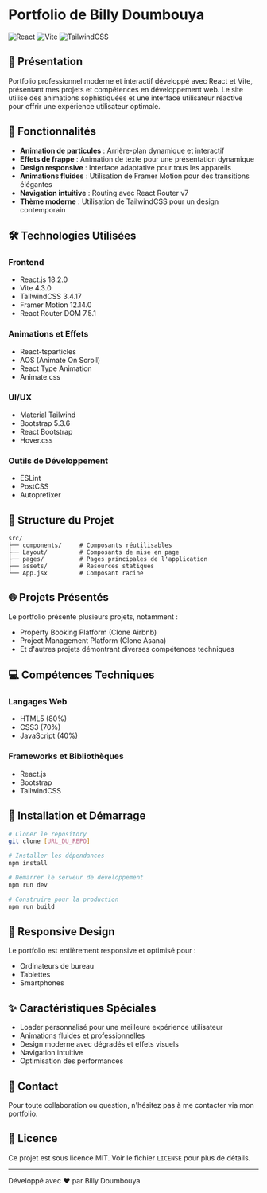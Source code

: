 # Portfolio de Billy Doumbouya

![React](https://img.shields.io/badge/React-18.2.0-blue)
![Vite](https://img.shields.io/badge/Vite-4.3.0-purple)
![TailwindCSS](https://img.shields.io/badge/TailwindCSS-3.4.17-38B2AC)

## 🌟 Présentation

Portfolio professionnel moderne et interactif développé avec React et Vite, présentant mes projets et compétences en développement web. Le site utilise des animations sophistiquées et une interface utilisateur réactive pour offrir une expérience utilisateur optimale.

## 🚀 Fonctionnalités

- **Animation de particules** : Arrière-plan dynamique et interactif
- **Effets de frappe** : Animation de texte pour une présentation dynamique
- **Design responsive** : Interface adaptative pour tous les appareils
- **Animations fluides** : Utilisation de Framer Motion pour des transitions élégantes
- **Navigation intuitive** : Routing avec React Router v7
- **Thème moderne** : Utilisation de TailwindCSS pour un design contemporain

## 🛠 Technologies Utilisées

### Frontend

- React.js 18.2.0
- Vite 4.3.0
- TailwindCSS 3.4.17
- Framer Motion 12.14.0
- React Router DOM 7.5.1

### Animations et Effets

- React-tsparticles
- AOS (Animate On Scroll)
- React Type Animation
- Animate.css

### UI/UX

- Material Tailwind
- Bootstrap 5.3.6
- React Bootstrap
- Hover.css

### Outils de Développement

- ESLint
- PostCSS
- Autoprefixer

## 📂 Structure du Projet

```tree
src/
├── components/     # Composants réutilisables
├── Layout/         # Composants de mise en page
├── pages/          # Pages principales de l'application
├── assets/         # Resources statiques
└── App.jsx         # Composant racine
```

## 🌐 Projets Présentés

Le portfolio présente plusieurs projets, notamment :

- Property Booking Platform (Clone Airbnb)
- Project Management Platform (Clone Asana)
- Et d'autres projets démontrant diverses compétences techniques

## 💻 Compétences Techniques

### Langages Web

- HTML5 (80%)
- CSS3 (70%)
- JavaScript (40%)

### Frameworks et Bibliothèques

- React.js
- Bootstrap
- TailwindCSS

## 🚀 Installation et Démarrage

```bash
# Cloner le repository
git clone [URL_DU_REPO]

# Installer les dépendances
npm install

# Démarrer le serveur de développement
npm run dev

# Construire pour la production
npm run build
```

## 📱 Responsive Design

Le portfolio est entièrement responsive et optimisé pour :

- Ordinateurs de bureau
- Tablettes
- Smartphones

## ✨ Caractéristiques Spéciales

- Loader personnalisé pour une meilleure expérience utilisateur
- Animations fluides et professionnelles
- Design moderne avec dégradés et effets visuels
- Navigation intuitive
- Optimisation des performances

## 🔗 Contact

Pour toute collaboration ou question, n'hésitez pas à me contacter via mon portfolio.

## 📄 Licence

Ce projet est sous licence MIT. Voir le fichier `LICENSE` pour plus de détails.

---

Développé avec ❤️ par Billy Doumbouya
